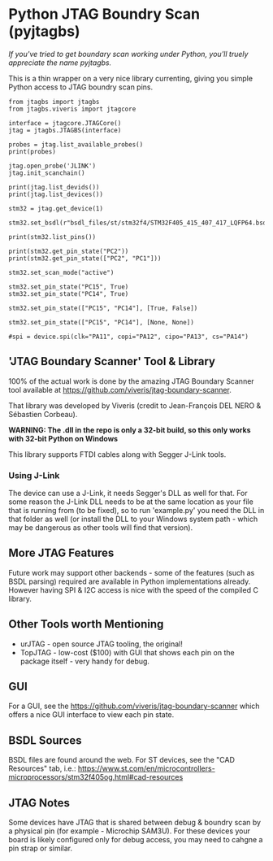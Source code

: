 # Python JTAG Boundry Scan (pyjtagbs)

*If you've tried to get boundary scan working under Python, you'll truely appreciate the name pyjtagbs.*

This is a thin wrapper on a very nice library currenting, giving you simple Python access to JTAG boundry scan pins.

```
from jtagbs import jtagbs
from jtagbs.viveris import jtagcore

interface = jtagcore.JTAGCore()
jtag = jtagbs.JTAGBS(interface)

probes = jtag.list_available_probes()
print(probes)

jtag.open_probe('JLINK')
jtag.init_scanchain()

print(jtag.list_devids())
print(jtag.list_devices())

stm32 = jtag.get_device(1)

stm32.set_bsdl(r"bsdl_files/st/stm32f4/STM32F405_415_407_417_LQFP64.bsd")

print(stm32.list_pins())

print(stm32.get_pin_state("PC2"))
print(stm32.get_pin_state(["PC2", "PC1"]))

stm32.set_scan_mode("active")

stm32.set_pin_state("PC15", True)
stm32.set_pin_state("PC14", True)

stm32.set_pin_state(["PC15", "PC14"], [True, False])

stm32.set_pin_state(["PC15", "PC14"], [None, None])

#spi = device.spi(clk="PA11", copi="PA12", cipo="PA13", cs="PA14")

```

## 'JTAG Boundary Scanner' Tool & Library

100% of the actual work is done by the amazing JTAG Boundary Scanner tool available at https://github.com/viveris/jtag-boundary-scanner.

That library was developed by Viveris (credit to Jean-François DEL NERO & Sébastien Corbeau).

**WARNING: The .dll in the repo is only a 32-bit build, so this only works with 32-bit Python on Windows**

This library supports FTDI cables along with Segger J-Link tools.

### Using J-Link

The device can use a J-Link, it needs Segger's DLL as well for that. For some reason the J-Link DLL needs to be at the same location as your file that is running from (to be fixed), so to run 'example.py' you need the DLL in that folder as well (or install the DLL to your Windows system path - which may be dangerous as other tools will find that version).

## More JTAG Features

Future work may support other backends - some of the features (such as BSDL parsing) required are available in Python implementations already. However having SPI & I2C access is nice with the speed of the compiled C library.

## Other Tools worth Mentioning

* urJTAG - open source JTAG tooling, the original!
* TopJTAG - low-cost ($100) with GUI that shows each pin on the package itself - very handy for debug.

## GUI

For a GUI, see the https://github.com/viveris/jtag-boundary-scanner which offers a nice GUI interface to view each pin state.

## BSDL Sources

BSDL files are found around the web. For ST devices, see the "CAD Resources" tab, i.e.: https://www.st.com/en/microcontrollers-microprocessors/stm32f405og.html#cad-resources

## JTAG Notes

Some devices have JTAG that is shared between debug & boundry scan by a physical pin (for example - Microchip SAM3U). For these devices your board is likely configured only for debug access, you may need to cahgne a pin strap or similar.